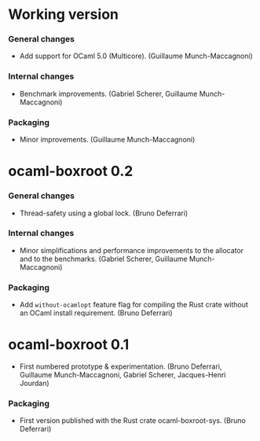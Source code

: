 Working version
===============

### General changes

- Add support for OCaml 5.0 (Multicore).
  (Guillaume Munch-Maccagnoni)

### Internal changes

- Benchmark improvements.
  (Gabriel Scherer, Guillaume Munch-Maccagnoni)

### Packaging

- Minor improvements.
  (Guillaume Munch-Maccagnoni)


ocaml-boxroot 0.2
=================

### General changes

- Thread-safety using a global lock.
  (Bruno Deferrari)

### Internal changes

- Minor simplifications and performance improvements to the allocator
  and to the benchmarks.
  (Gabriel Scherer, Guillaume Munch-Maccagnoni)

### Packaging

- Add `without-ocamlopt` feature flag for compiling the Rust crate
  without an OCaml install requirement.
  (Bruno Deferrari)


ocaml-boxroot 0.1
=================

- First numbered prototype & experimentation.
  (Bruno Deferrari, Guillaume Munch-Maccagnoni, Gabriel Scherer,
  Jacques-Henri Jourdan)

### Packaging

- First version published with the Rust crate ocaml-boxroot-sys.
  (Bruno Deferrari)
